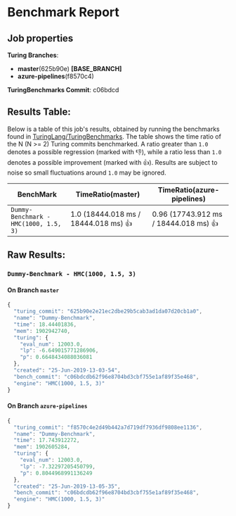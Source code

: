 # Benchmark Report

## Job properties

**Turing Branches**:
- **master**(625b90e) **[BASE_BRANCH]**
- **azure-pipelines**(f8570c4) 

**TuringBenchmarks Commit**: c06bdcd

## Results Table:

Below is a table of this job's results, obtained by running the
benchmarks found in
[TuringLang/TuringBenchmarks](https://github.com/TuringLang/TuringBenchmarks). The
table shows the time ratio of the N (N >= 2) Turing commits
benchmarked. A ratio greater than `1.0` denotes a possible regression
(marked with :-1:), while a ratio less than `1.0` denotes a possible
improvement (marked with :+1:). Results are subject to
noise so small fluctuations around `1.0` may be ignored.

| BenchMark    |  TimeRatio(master) |  TimeRatio(azure-pipelines) | 
| -----------  |  ----------------------- |  ----------------------- | 
| `Dummy-Benchmark - HMC(1000, 1.5, 3)` |  1.0 (18444.018 ms / 18444.018 ms) :+1: |  0.96 (17743.912 ms / 18444.018 ms) :+1: | 

## Raw Results:

### `Dummy-Benchmark - HMC(1000, 1.5, 3)`
#### On Branch `master`
```javascript
{
  "turing_commit": "625b90e2e21ec2dbe29b5cab3ad1da07d20cb1a0",
  "name": "Dummy-Benchmark",
  "time": 18.44401836,
  "mem": 1902942740,
  "turing": {
    "eval_num": 12003.0,
    "lp": -6.649015771286906,
    "p": 0.6648434088036081
  },
  "created": "25-Jun-2019-13-03-54",
  "bench_commit": "c06bdcdb62f96e8704bd3cbf755e1af89f35e468",
  "engine": "HMC(1000, 1.5, 3)"
}

```

#### On Branch `azure-pipelines`
```javascript
{
  "turing_commit": "f8570c4e2d49b442a7d719df7936df9808ee1136",
  "name": "Dummy-Benchmark",
  "time": 17.743912272,
  "mem": 1902605284,
  "turing": {
    "eval_num": 12003.0,
    "lp": -7.32297205450799,
    "p": 0.8044968991136249
  },
  "created": "25-Jun-2019-13-05-35",
  "bench_commit": "c06bdcdb62f96e8704bd3cbf755e1af89f35e468",
  "engine": "HMC(1000, 1.5, 3)"
}

```


